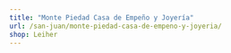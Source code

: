 ```yaml
---
title: "Monte Piedad Casa de Empeño y Joyería"
url: /san-juan/monte-piedad-casa-de-empeno-y-joyeria/
shop: Leiher
---
```

